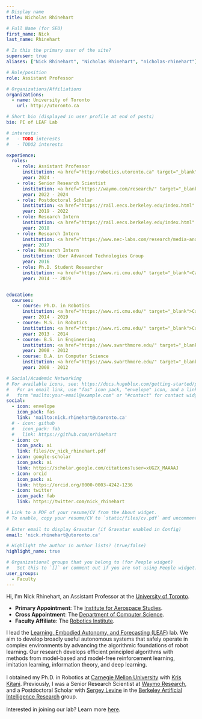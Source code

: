 ```yaml
---
# Display name
title: Nicholas Rhinehart

# Full Name (for SEO)
first_name: Nick
last_name: Rhinehart

# Is this the primary user of the site?
superuser: true
aliases: ["Nick Rhinehart", "Nicholas Rhinehart", "nicholas-rhinehart"]

# Role/position
role: Assistant Professor

# Organizations/Affiliations
organizations:
  - name: University of Toronto
    url: http://utoronto.ca

# Short bio (displayed in user profile at end of posts)
bio: PI of LEAF Lab

# interests:
#   - TODO interests
#   - TODO2 interests

experience:
  roles:
    - role: Assistant Professor
      institution: <a href="http:/robotics.utoronto.ca" target="_blank">University of Toronto</a>
      year: 2024 -
    - role: Senior Research Scientist
      institution: <a href="https://waymo.com/research/" target="_blank">Waymo Research</a>
      year: 2022 - 2024
    - role: Postdoctoral Scholar
      institution: <a href="https://rail.eecs.berkeley.edu/index.html" target="_blank">UC Berkeley RAIL Lab</a>
      year: 2019 - 2022
    - role: Research Intern
      institution: <a href="https://rail.eecs.berkeley.edu/index.html" target="_blank">UC Berkeley RAIL Lab</a>
      year: 2018
    - role: Research Intern
      institution: <a href="https://www.nec-labs.com/research/media-analytics/" target="_blank">NEC Labs Media Analytics</a>
      year: 2017
    - role: Research Intern
      institution: Uber Advanced Technologies Group
      year: 2016
    - role: Ph.D. Student Researcher
      institution: <a href="https://www.ri.cmu.edu/" target="_blank">Carnegie Mellon University</a>
      year: 2014 -- 2019


education:
  courses:
    - course: Ph.D. in Robotics
      institution: <a href="https://www.ri.cmu.edu/" target="_blank">Carnegie Mellon University</a>
      year: 2014 - 2019
    - course: M.S. in Robotics
      institution: <a href="https://www.ri.cmu.edu/" target="_blank">Carnegie Mellon University</a>
      year: 2013 - 2014
    - course: B.S. in Engineering
      institution: <a href="https://www.swarthmore.edu/" target="_blank">Swarthmore College</a>
      year: 2008 - 2012
    - course: B.A. in Computer Science
      institution: <a href="https://www.swarthmore.edu/" target="_blank">Swarthmore College</a>
      year: 2008 - 2012

# Social/Academic Networking
# For available icons, see: https://docs.hugoblox.com/getting-started/page-builder/#icons
#   For an email link, use "fas" icon pack, "envelope" icon, and a link in the
#   form "mailto:your-email@example.com" or "#contact" for contact widget.
social:
  - icon: envelope
    icon_pack: fas
    link: 'mailto:nick.rhinehart@utoronto.ca'
  # - icon: github
  #   icon_pack: fab
  #   link: https://github.com/nrhinehart
  - icon: cv
    icon_pack: ai
    link: files/cv_nick_rhinehart.pdf
  - icon: google-scholar
    icon_pack: ai
    link: https://scholar.google.com/citations?user=xUGZX_MAAAAJ
  - icon: orcid
    icon_pack: ai
    link: https://orcid.org/0000-0003-4242-1236
  - icon: twitter
    icon_pack: fab
    link: https://twitter.com/nick_rhinehart

# Link to a PDF of your resume/CV from the About widget.
# To enable, copy your resume/CV to `static/files/cv.pdf` and uncomment the lines below.
  
# Enter email to display Gravatar (if Gravatar enabled in Config)
email: 'nick.rhinehart@utoronto.ca'

# Highlight the author in author lists? (true/false)
highlight_name: true

# Organizational groups that you belong to (for People widget)
#   Set this to `[]` or comment out if you are not using People widget.
user_groups:
  - Faculty
---
```

<div>
Hi, I'm Nick Rhinehart, an Assistant Professor at the <a href="https://utoronto.ca" target="_blank">University of Toronto</a>. 
<ul>
<li><strong>Primary Appointment</strong>: The <a href="https://utias.utoronto.ca" target="_blank">Institute for Aerospace Studies</a>.
<li><strong>Cross Appointment</strong>: The <a href="https://cs.utoronto.ca" target="_blank">Department of Computer Science</a>.
<li><strong>Faculty Affiliate</strong>: The <a href="https://robotics.utoronto.ca" target="_blank">Robotics Institute</a>.
</ul>
I lead the <a href="/">Learning, Embodied Autonomy, and Forecasting (LEAF)</a> lab. We aim to develop broadly useful autonomous systems that safely operate in complex environments by advancing the algorithmic foundations of robot learning. Our research develops efficient principled algorithms with methods from model-based and model-free reinforcement learning, imitation learning, information theory, and deep learning.
<br><br>
I obtained my Ph.D. in Robotics at <a href="https://www.ri.cmu.edu/" target="_blank">Carnegie Mellon University</a> with <a href="https://kriskitani.github.io/" target="_blank">Kris Kitani</a>. Previously, I was a Senior Research Scientist at <a href="https://waymo.com/research/" target="_blank">Waymo Research</a>, and a Postdoctoral Scholar with <a href="https://people.eecs.berkeley.edu/~svlevine/" target="_blank">Sergey Levine</a> in the <a href="https://bair.berkeley.edu/" target="_blank">Berkeley Artificial Intelligence Research</a> group.
<br><br>
Interested in joining our lab? Learn more <a href="/apply">here</a>.
</div>